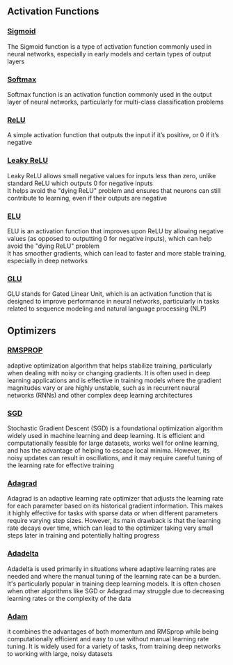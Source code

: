 ## Activation Functions

### [Sigmoid](https://pytorch.org/docs/stable/generated/torch.nn.functional.sigmoid.html#torch.nn.functional.sigmoid)

The Sigmoid function is a type of activation function commonly used in neural networks, especially in early models and certain types of output layers  

### [Softmax](https://pytorch.org/docs/stable/generated/torch.nn.functional.softmax.html#torch.nn.functional.softmax)

Softmax function is an activation function commonly used in the output layer of neural networks, particularly for multi-class classification problems  

### [ReLU](https://pytorch.org/docs/stable/generated/torch.nn.functional.relu.html#torch.nn.functional.relu)

A simple activation function that outputs the input if it’s positive, or 0 if it’s negative  

### [Leaky ReLU](https://pytorch.org/docs/stable/generated/torch.nn.functional.leaky_relu.html#torch.nn.functional.leaky_relu)

Leaky ReLU allows small negative values for inputs less than zero, unlike standard ReLU which outputs 0 for negative inputs  
It helps avoid the "dying ReLU" problem and ensures that neurons can still contribute to learning, even if their outputs are negative  

### [ELU](https://pytorch.org/docs/stable/generated/torch.nn.functional.elu.html#torch.nn.functional.elu)

ELU is an activation function that improves upon ReLU by allowing negative values (as opposed to outputting 0 for negative inputs), which can help avoid the "dying ReLU" problem  
It has smoother gradients, which can lead to faster and more stable training, especially in deep networks  

### [GLU](https://pytorch.org/docs/stable/generated/torch.nn.functional.glu.html#torch.nn.functional.glu)

GLU stands for Gated Linear Unit, which is an activation function that is designed to improve performance in neural networks, particularly in tasks related to sequence modeling and natural language processing (NLP)  

## Optimizers

### [RMSPROP](https://pytorch.org/docs/stable/generated/torch.optim.RMSprop.html#torch.optim.RMSprop)

adaptive optimization algorithm that helps stabilize training, particularly when dealing with noisy or changing gradients. It is often used in deep learning applications and is effective in training models where the gradient magnitudes vary or are highly unstable, such as in recurrent neural networks (RNNs) and other complex deep learning architectures  

### [SGD](https://pytorch.org/docs/stable/generated/torch.optim.SGD.html#torch.optim.SGD)

Stochastic Gradient Descent (SGD) is a foundational optimization algorithm widely used in machine learning and deep learning. It is efficient and computationally feasible for large datasets, works well for online learning, and has the advantage of helping to escape local minima. However, its noisy updates can result in oscillations, and it may require careful tuning of the learning rate for effective training  

### [Adagrad](https://pytorch.org/docs/stable/generated/torch.optim.Adagrad.html#torch.optim.Adagrad)

Adagrad is an adaptive learning rate optimizer that adjusts the learning rate for each parameter based on its historical gradient information. This makes it highly effective for tasks with sparse data or when different parameters require varying step sizes. However, its main drawback is that the learning rate decays over time, which can lead to the optimizer taking very small steps later in training and potentially halting progress  

### [Adadelta](https://pytorch.org/docs/stable/generated/torch.optim.Adadelta.html#torch.optim.Adadelta)

Adadelta is used primarily in situations where adaptive learning rates are needed and where the manual tuning of the learning rate can be a burden. It's particularly popular in training deep learning models. It is often chosen when other algorithms like SGD or Adagrad may struggle due to decreasing learning rates or the complexity of the data  

### [Adam](https://pytorch.org/docs/stable/generated/torch.optim.Adam.html#torch.optim.Adam)

it combines the advantages of both momentum and RMSprop while being computationally efficient and easy to use without manual learning rate tuning. It is widely used for a variety of tasks, from training deep networks to working with large, noisy datasets  
 
